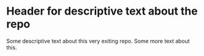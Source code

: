 # Header for descriptive text about the repo
Some descriptive text about this very exiting repo.
Some more text about this.
